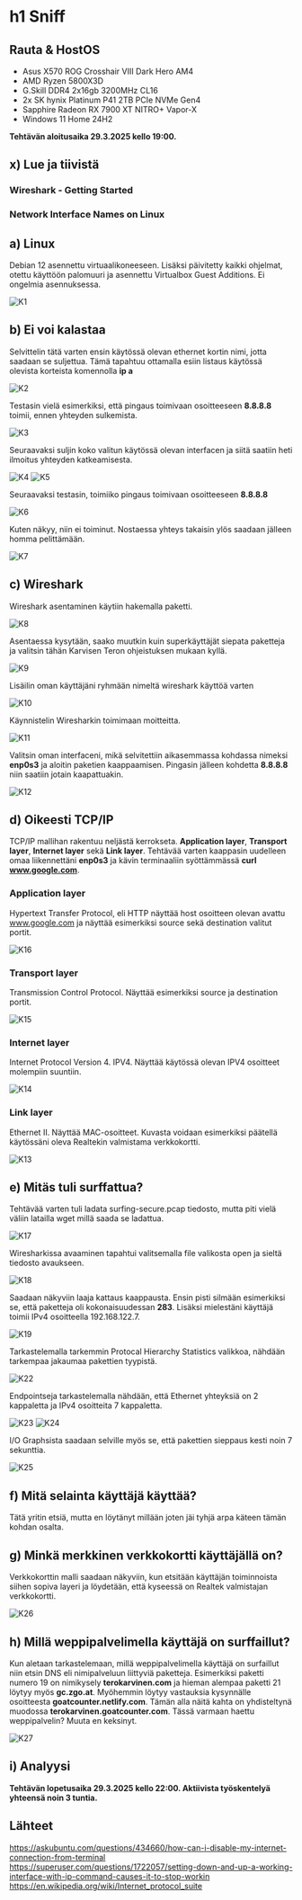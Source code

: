 # h1 Sniff

## Rauta & HostOS

- Asus X570 ROG Crosshair VIII Dark Hero AM4
- AMD Ryzen 5800X3D
- G.Skill DDR4 2x16gb 3200MHz CL16
- 2x SK hynix Platinum P41 2TB PCIe NVMe Gen4
- Sapphire Radeon RX 7900 XT NITRO+ Vapor-X
- Windows 11 Home 24H2

**Tehtävän aloitusaika 29.3.2025 kello 19:00.**

## x) Lue ja tiivistä

### Wireshark - Getting Started

### Network Interface Names on Linux

## a) Linux
Debian 12 asennettu virtuaalikoneeseen. Lisäksi päivitetty kaikki ohjelmat, otettu käyttöön palomuuri ja asennettu Virtualbox Guest Additions. Ei ongelmia asennuksessa.

![K1](1.png)

## b) Ei voi kalastaa
Selvittelin tätä varten ensin käytössä olevan ethernet kortin nimi, jotta saadaan se suljettua. Tämä tapahtuu ottamalla esiin listaus käytössä olevista korteista komennolla **ip a**

![K2](2.png)

Testasin vielä esimerkiksi, että pingaus toimivaan osoitteeseen **8.8.8.8** toimii, ennen yhteyden sulkemista.

![K3](3.png)

Seuraavaksi suljin koko valitun käytössä olevan interfacen ja siitä saatiin heti ilmoitus yhteyden katkeamisesta.

![K4](4.png)
![K5](5.png)

Seuraavaksi testasin, toimiiko pingaus toimivaan osoitteeseen **8.8.8.8**

![K6](6.png)

Kuten näkyy, niin ei toiminut. Nostaessa yhteys takaisin ylös saadaan jälleen homma pelittämään.

![K7](7.png)

## c) Wireshark
Wireshark asentaminen käytiin hakemalla paketti.

![K8](8.png)

Asentaessa kysytään, saako muutkin kuin superkäyttäjät siepata paketteja ja valitsin tähän Karvisen Teron ohjeistuksen mukaan kyllä.

![K9](9.png)

Lisäilin oman käyttäjäni ryhmään nimeltä wireshark käyttöä varten

![K10](10.png)

Käynnistelin Wiresharkin toimimaan moitteitta.

![K11](11.png)

Valitsin oman interfaceni, mikä selvitettiin aikasemmassa kohdassa nimeksi **enp0s3** ja aloitin paketien kaappaamisen. Pingasin jälleen kohdetta **8.8.8.8** niin saatiin jotain kaapattuakin.

![K12](12.png)

## d) Oikeesti TCP/IP
TCP/IP mallihan rakentuu neljästä kerrokseta. **Application layer**, **Transport layer**, **Internet layer** sekä **Link layer**. Tehtävää varten kaappasin uudelleen omaa liikennettäni **enp0s3** ja kävin terminaaliin syöttämmässä **curl www.google.com**. 

### Application layer
Hypertext Transfer Protocol, eli HTTP näyttää host osoitteen olevan avattu www.google.com ja näyttää esimerkiksi source sekä destination valitut portit.

![K16](16.png)

### Transport layer
Transmission Control Protocol. Näyttää esimerkiksi source ja destination portit.

![K15](15.png)

### Internet layer
Internet Protocol Version 4. IPV4. Näyttää käytössä olevan IPV4 osoitteet molempiin suuntiin.

![K14](14.png)

### Link layer
Ethernet II. Näyttää MAC-osoitteet. Kuvasta voidaan esimerkiksi päätellä käytössäni oleva Realtekin valmistama verkkokortti.

![K13](13.png)

## e) Mitäs tuli surffattua?
Tehtävää varten tuli ladata surfing-secure.pcap tiedosto, mutta piti vielä väliin latailla wget millä saada se ladattua. 

![K17](17.png)

Wiresharkissa avaaminen tapahtui valitsemalla file valikosta open ja sieltä tiedosto avaukseen.

![K18](18.png)

Saadaan näkyviin laaja kattaus kaappausta. Ensin pisti silmään esimerkiksi se, että paketteja oli kokonaisuudessan **283**. Lisäksi mielestäni käyttäjä toimii IPv4 osoitteella 192.168.122.7.

![K19](19.png)

Tarkastelemalla tarkemmin Protocal Hierarchy Statistics valikkoa, nähdään tarkempaa jakaumaa pakettien tyypistä.

![K22](22.png)

Endpointseja tarkastelemalla nähdään, että Ethernet yhteyksiä on 2 kappaletta ja IPv4 osoitteita 7 kappaletta.

![K23](23.png)
![K24](24.png)

I/O Graphsista saadaan selville myös se, että pakettien sieppaus kesti noin 7 sekunttia.

![K25](25.png)

## f) Mitä selainta käyttäjä käyttää?
Tätä yritin etsiä, mutta en löytänyt millään joten jäi tyhjä arpa käteen tämän kohdan osalta.

## g) Minkä merkkinen verkkokortti käyttäjällä on?
Verkkokorttin malli saadaan näkyviin, kun etsitään käyttäjän toiminnoista siihen sopiva layeri ja löydetään, että kyseessä on Realtek valmistajan verkkokortti.

![K26](26.png)

## h) Millä weppipalvelimella käyttäjä on surffaillut?
Kun aletaan tarkastelemaan, millä weppipalvelimella käyttäjä on surfaillut niin etsin DNS eli nimipalveluun liittyviä paketteja. Esimerkiksi paketti numero 19 on nimikysely **terokarvinen.com** ja hieman alempaa paketti 21 löytyy myös **gc.zgo.at**. Myöhemmin löytyy vastauksia kysynnälle osoitteesta **goatcounter.netlify.com**. Tämän alla näitä kahta on yhdisteltynä muodossa **terokarvinen.goatcounter.com**. Tässä varmaan haettu weppipalvelin? Muuta en keksinyt.

![K27](27.png)

## i) Analyysi


**Tehtävän lopetusaika 29.3.2025 kello 22:00. Aktiivista työskentelyä yhteensä noin 3 tuntia.**

## Lähteet
https://askubuntu.com/questions/434660/how-can-i-disable-my-internet-connection-from-terminal
https://superuser.com/questions/1722057/setting-down-and-up-a-working-interface-with-ip-command-causes-it-to-stop-workin
https://en.wikipedia.org/wiki/Internet_protocol_suite
